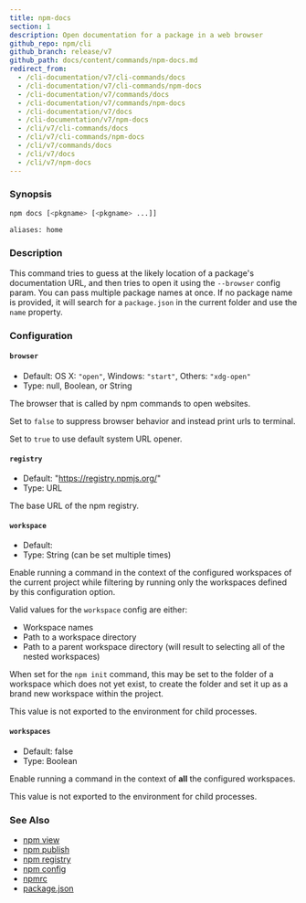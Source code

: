 ```yaml
---
title: npm-docs
section: 1
description: Open documentation for a package in a web browser
github_repo: npm/cli
github_branch: release/v7
github_path: docs/content/commands/npm-docs.md
redirect_from:
  - /cli-documentation/v7/cli-commands/docs
  - /cli-documentation/v7/cli-commands/npm-docs
  - /cli-documentation/v7/commands/docs
  - /cli-documentation/v7/commands/npm-docs
  - /cli-documentation/v7/docs
  - /cli-documentation/v7/npm-docs
  - /cli/v7/cli-commands/docs
  - /cli/v7/cli-commands/npm-docs
  - /cli/v7/commands/docs
  - /cli/v7/docs
  - /cli/v7/npm-docs
---
```


### Synopsis

```bash
npm docs [<pkgname> [<pkgname> ...]]

aliases: home
```

### Description

This command tries to guess at the likely location of a package's
documentation URL, and then tries to open it using the `--browser` config
param. You can pass multiple package names at once. If no package name is
provided, it will search for a `package.json` in the current folder and use
the `name` property.

### Configuration

#### `browser`

* Default: OS X: `"open"`, Windows: `"start"`, Others: `"xdg-open"`
* Type: null, Boolean, or String

The browser that is called by npm commands to open websites.

Set to `false` to suppress browser behavior and instead print urls to
terminal.

Set to `true` to use default system URL opener.


#### `registry`

* Default: "https://registry.npmjs.org/"
* Type: URL

The base URL of the npm registry.


#### `workspace`

* Default:
* Type: String (can be set multiple times)

Enable running a command in the context of the configured workspaces of the
current project while filtering by running only the workspaces defined by
this configuration option.

Valid values for the `workspace` config are either:

* Workspace names
* Path to a workspace directory
* Path to a parent workspace directory (will result to selecting all of the
  nested workspaces)

When set for the `npm init` command, this may be set to the folder of a
workspace which does not yet exist, to create the folder and set it up as a
brand new workspace within the project.

This value is not exported to the environment for child processes.


#### `workspaces`

* Default: false
* Type: Boolean

Enable running a command in the context of **all** the configured
workspaces.

This value is not exported to the environment for child processes.



### See Also

* [npm view](/cli/v7/commands/npm-view)
* [npm publish](/cli/v7/commands/npm-publish)
* [npm registry](/cli/v7/using-npm/registry)
* [npm config](/cli/v7/commands/npm-config)
* [npmrc](/cli/v7/configuring-npm/npmrc)
* [package.json](/cli/v7/configuring-npm/package-json)
